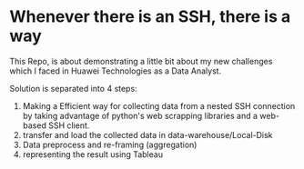 # Whenever there is an SSH, there is a way

This Repo, is about demonstrating a little bit about my new challenges which I faced in Huawei Technologies as a Data Analyst.

Solution is separated into 4 steps:
1. Making a Efficient way for collecting data from a nested SSH connection by taking advantage of python's web scrapping libraries and a web-based SSH client.
2. transfer and load the collected data in data-warehouse/Local-Disk
3. Data preprocess and re-framing (aggregation)
4. representing the result using Tableau
